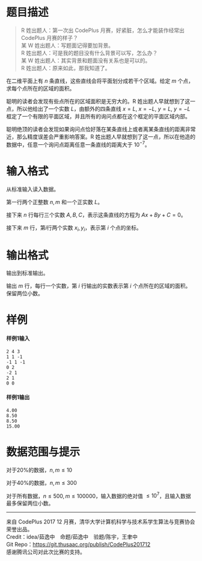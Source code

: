
# 题目描述

> R 姓出题人：第一次出 CodePlus 月赛，好紧脏，怎么才能装作经常出 CodePlus 月赛的样子？  
> 某 W 姓出题人：写题面记得要加背景。  
> R 姓出题人：可是我的题目没有什么背景可以写，怎么办？  
> 某 W 姓出题人：其实背景和题面没有关系也是可以的。  
> R 姓出题人：原来如此，那我知道了。

在二维平面上有 $n$ 条直线，这些直线会将平面划分成若干个区域。给定 $m$ 个点，求每个点所在的区域的面积。

聪明的读者会发现有些点所在的区域面积是无穷大的。R 姓出题人早就想到了这一点，所以他给出了一个实数 $L$，由额外的四条直线
 $x=L,$ $x=-L,$ $y=L,$ $y=-L$ 框定了一个有限的平面区域，并且所有的询问点都在这个框定的平面区域内部。

聪明绝顶的读者会发现如果询问点恰好落在某条直线上或者离某条直线的距离非常近，那么精度误差会严重影响答案。R 姓出题人早就想到了这一点，所以在他造的数据中，任意一个询问点距离任意一条直线的距离大于 $10^{-7}$。


# 输入格式

从标准输入读入数据。

第一行两个正整数 $n,m$ 和一个正实数 $L$。

接下来 $n$ 行每行三个实数 $A,B,C$，表示这条直线的方程为 $Ax+By+C=0$。

接下来 $m$ 行，第$i$行两个实数 $x_i,y_i$，表示第 $i$ 个点的坐标。


# 输出格式

输出到标准输出。

输出 $m$ 行，每行一个实数，第 $i$ 行输出的实数表示第 $i$ 个点所在的区域的面积。保留两位小数。


# 样例

#### 样例1输入

```plain
2 4 3
1 1 -1
-1 1 -1
0 2
-2 1
2 1
0 0
```

#### 样例1输出

```plain
4.00
8.50
8.50
15.00
```


# 数据范围与提示

对于20%的数据，$n,m\le10$

对于40%的数据，$n,m\le300$

对于所有数据，$n\le500,m\le100000$，输入数据的绝对值 $\le10^7$，且输入数据最多保留两位小数。

---

来自 CodePlus 2017 12 月赛，清华大学计算机科学与技术系学生算法与竞赛协会 荣誉出品。  
Credit：idea/茹逸中　命题/茹逸中　验题/陈宇，王聿中   
Git Repo：https://git.thusaac.org/publish/CodePlus201712  
感谢腾讯公司对此次比赛的支持。



